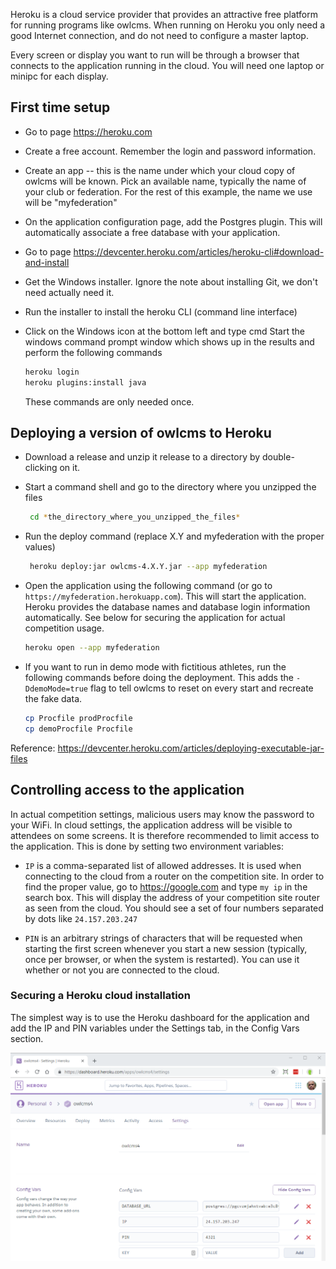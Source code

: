 Heroku is a cloud service provider that provides an attractive free platform for running programs like owlcms.
When running on Heroku you only need a good Internet connection, and do not need to configure a master laptop.

Every screen or display you want to run will be through a browser that connects to the application running in the cloud.
You will need one laptop or minipc for each display.

## First time setup

- Go to page https://heroku.com
- Create a free account. Remember the login and password information.
- Create an app -- this is the name under which your cloud copy of owlcms will be known. Pick an available name, typically the name of your club or federation. For the rest of this example, the name we use will be "myfederation"
- On the application configuration page, add the Postgres plugin.  This will automatically associate a free database with your application.
- Go to page https://devcenter.heroku.com/articles/heroku-cli#download-and-install
- Get the Windows installer.  Ignore the note about installing Git, we don't need actually need it.
  
- Run the installer to install the heroku CLI (command line interface)
- Click on the Windows icon at the bottom left and type cmd
  Start the windows command prompt window which shows up in the results and perform the following commands

  ```bash
  heroku login
  heroku plugins:install java 
  ```
  These commands are only needed once.

## Deploying a version of owlcms to Heroku

- Download a release and unzip it release to a directory by double-clicking on it. 
  
- Start a command shell and go to the directory where you unzipped the files
  ```bash
   cd *the_directory_where_you_unzipped_the_files*
  ```

- Run the deploy command (replace X.Y and myfederation with the proper values)

  ```bash
   heroku deploy:jar owlcms-4.X.Y.jar --app myfederation 
  ```
  
- Open the application using the following command (or go to ``https://myfederation.herokuapp.com``). This will start the application. Heroku provides the database names and database login information automatically.  See below for securing the application for actual competition usage.
  
  ```bash
  heroku open --app myfederation
  ```
  
- If you want to run in demo mode with fictitious athletes, run the following commands before doing the deployment. This adds the `-DdemoMode=true` flag to tell owlcms to reset on every start and recreate the fake data.
  
  ```bash
  cp Procfile prodProcfile
  cp demoProcfile Procfile
  ```

Reference: https://devcenter.heroku.com/articles/deploying-executable-jar-files

## Controlling access to the application

In actual competition settings, malicious users may know the password to your WiFi.  In cloud settings, the application address will be visible to attendees on some screens.  It is therefore recommended to limit access to the application.  This is done by setting two environment variables:

- `IP` is a comma-separated list of allowed addresses.  It is used when connecting to the cloud from a router on the competition site. In order to find the proper value, go to https://google.com and type 
  `my ip`
  in the search box.  This will display the address of your competition site router as seen from the cloud.  You should see a set of four numbers separated by dots like `24.157.203.247`                                        

- `PIN` is an arbitrary strings of characters that will be requested when starting the first screen whenever you start a new session (typically, once per browser, or when the system is restarted).  You can use it whether or not you are connected to the cloud.

### Securing a Heroku cloud installation

The simplest way is to use the Heroku dashboard for the application and add the IP and PIN variables under the Settings tab, in the Config Vars section.

![pin](img\Heroku\pin.png)